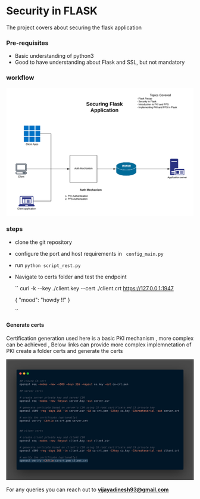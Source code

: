 # Security in FLASK 

The project covers about securing the flask application 

### Pre-requisites 
- Basic understanding of python3 
- Good to have understanding about Flask and SSL, but not mandatory 

### workflow

 ![certs generation](images/workflow.png) 


### steps

- clone the git repository
- configure the port and host requirements in ``` config_main.py```
- run ``python script_rest.py``
- Navigate to certs folder and test the endpoint 
   
   ``
   curl -k --key ./client.key --cert ./client.crt https://127.0.0.1:1947

    {
        "mood": "howdy !!"
    }

  ``
    
 
#### Generate certs 

Certification generation used here is a basic 
PKI mechanism , more complex can be achieved , Below links can provide more complex implemnetation of PKI
create a folder certs and generate the certs

 
 ![certs generation](images/certs.png) 
 

 
 For any queries you can reach out to **vijayadinesh93@gmail.com** 


